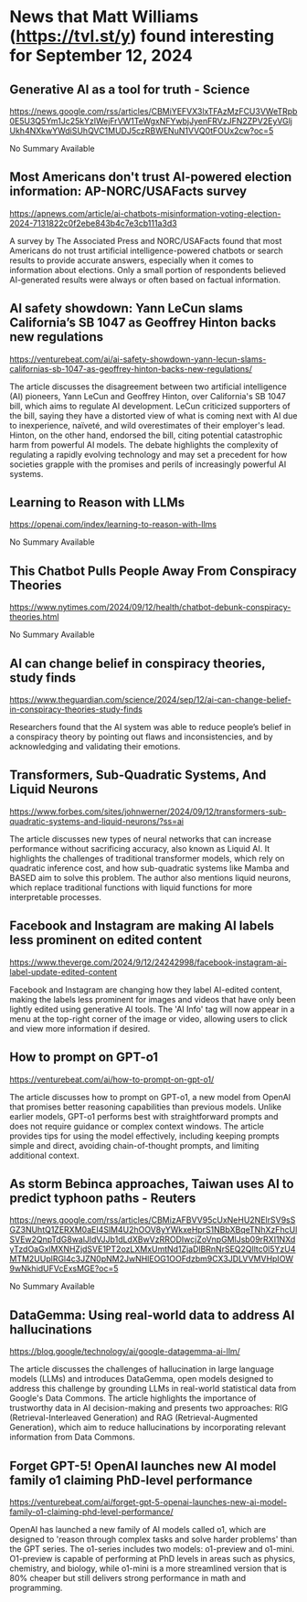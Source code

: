 # News that Matt Williams (https://tvl.st/y) found interesting for September 12, 2024

## Generative AI as a tool for truth - Science
<a href="https://news.google.com/rss/articles/CBMiYEFVX3lxTFAzMzFCU3VWeTRpb0E5U3Q5Ym1Jc25kYzlWejFrVW1TeWgxNFYwbjJyenFRVzJFN2ZPV2EyVGljUkh4NXkwYWdiSUhQVC1MUDJ5czRBWENuN1VVQ0tFOUx2cw?oc=5" target="_blank">https://news.google.com/rss/articles/CBMiYEFVX3lxTFAzMzFCU3VWeTRpb0E5U3Q5Ym1Jc25kYzlWejFrVW1TeWgxNFYwbjJyenFRVzJFN2ZPV2EyVGljUkh4NXkwYWdiSUhQVC1MUDJ5czRBWENuN1VVQ0tFOUx2cw?oc=5</a>

No Summary Available

## Most Americans don't trust AI-powered election information: AP-NORC/USAFacts survey
<a href="https://apnews.com/article/ai-chatbots-misinformation-voting-election-2024-7131822c0f2ebe843b4c7e3cb111a3d3" target="_blank">https://apnews.com/article/ai-chatbots-misinformation-voting-election-2024-7131822c0f2ebe843b4c7e3cb111a3d3</a>

A survey by The Associated Press and NORC/USAFacts found that most Americans do not trust artificial intelligence-powered chatbots or search results to provide accurate answers, especially when it comes to information about elections. Only a small portion of respondents believed AI-generated results were always or often based on factual information.

## AI safety showdown: Yann LeCun slams California’s SB 1047 as Geoffrey Hinton backs new regulations
<a href="https://venturebeat.com/ai/ai-safety-showdown-yann-lecun-slams-californias-sb-1047-as-geoffrey-hinton-backs-new-regulations/" target="_blank">https://venturebeat.com/ai/ai-safety-showdown-yann-lecun-slams-californias-sb-1047-as-geoffrey-hinton-backs-new-regulations/</a>

The article discusses the disagreement between two artificial intelligence (AI) pioneers, Yann LeCun and Geoffrey Hinton, over California's SB 1047 bill, which aims to regulate AI development. LeCun criticized supporters of the bill, saying they have a distorted view of what is coming next with AI due to inexperience, naïveté, and wild overestimates of their employer's lead. Hinton, on the other hand, endorsed the bill, citing potential catastrophic harm from powerful AI models. The debate highlights the complexity of regulating a rapidly evolving technology and may set a precedent for how societies grapple with the promises and perils of increasingly powerful AI systems.

## Learning to Reason with LLMs
<a href="https://openai.com/index/learning-to-reason-with-llms" target="_blank">https://openai.com/index/learning-to-reason-with-llms</a>

No Summary Available

## This Chatbot Pulls People Away From Conspiracy Theories
<a href="https://www.nytimes.com/2024/09/12/health/chatbot-debunk-conspiracy-theories.html" target="_blank">https://www.nytimes.com/2024/09/12/health/chatbot-debunk-conspiracy-theories.html</a>

No Summary Available

## AI can change belief in conspiracy theories, study finds
<a href="https://www.theguardian.com/science/2024/sep/12/ai-can-change-belief-in-conspiracy-theories-study-finds" target="_blank">https://www.theguardian.com/science/2024/sep/12/ai-can-change-belief-in-conspiracy-theories-study-finds</a>

Researchers found that the AI system was able to reduce people’s belief in a conspiracy theory by pointing out flaws and inconsistencies, and by acknowledging and validating their emotions.

## Transformers, Sub-Quadratic Systems, And Liquid Neurons
<a href="https://www.forbes.com/sites/johnwerner/2024/09/12/transformers-sub-quadratic-systems-and-liquid-neurons/?ss=ai" target="_blank">https://www.forbes.com/sites/johnwerner/2024/09/12/transformers-sub-quadratic-systems-and-liquid-neurons/?ss=ai</a>

The article discusses new types of neural networks that can increase performance without sacrificing accuracy, also known as Liquid AI. It highlights the challenges of traditional transformer models, which rely on quadratic inference cost, and how sub-quadratic systems like Mamba and BASED aim to solve this problem. The author also mentions liquid neurons, which replace traditional functions with liquid functions for more interpretable processes.

## Facebook and Instagram are making AI labels less prominent on edited content
<a href="https://www.theverge.com/2024/9/12/24242998/facebook-instagram-ai-label-update-edited-content" target="_blank">https://www.theverge.com/2024/9/12/24242998/facebook-instagram-ai-label-update-edited-content</a>

Facebook and Instagram are changing how they label AI-edited content, making the labels less prominent for images and videos that have only been lightly edited using generative AI tools. The 'AI Info' tag will now appear in a menu at the top-right corner of the image or video, allowing users to click and view more information if desired.

## How to prompt on GPT-o1
<a href="https://venturebeat.com/ai/how-to-prompt-on-gpt-o1/" target="_blank">https://venturebeat.com/ai/how-to-prompt-on-gpt-o1/</a>

The article discusses how to prompt on GPT-o1, a new model from OpenAI that promises better reasoning capabilities than previous models. Unlike earlier models, GPT-o1 performs best with straightforward prompts and does not require guidance or complex context windows. The article provides tips for using the model effectively, including keeping prompts simple and direct, avoiding chain-of-thought prompts, and limiting additional context.

## As storm Bebinca approaches, Taiwan uses AI to predict typhoon paths - Reuters
<a href="https://news.google.com/rss/articles/CBMizAFBVV95cUxNeHU2NElrSV9sSGZ3NUhtQ1ZERXM0aEI4SlM4U2hOOV8yYWkxeHprS1NBbXBqeTNhXzFhcUlSVEw2QnpTdG8walJldVJJb1dLdXBwVzRRODIwcjZoVnpGMlJsb09rRXI1NXdyTzdOaGxlMXNHZjdSVE1PT2ozLXMxUmtNd1ZjaDlBRnNrSEQ2Qlltc0l5YzU4MTM2UUplRGl4c3JZN0pNM2JwNHlEOG1OOFdzbm9CX3JDLVVMVHpIOW9wNkhidUFVcExsMGE?oc=5" target="_blank">https://news.google.com/rss/articles/CBMizAFBVV95cUxNeHU2NElrSV9sSGZ3NUhtQ1ZERXM0aEI4SlM4U2hOOV8yYWkxeHprS1NBbXBqeTNhXzFhcUlSVEw2QnpTdG8walJldVJJb1dLdXBwVzRRODIwcjZoVnpGMlJsb09rRXI1NXdyTzdOaGxlMXNHZjdSVE1PT2ozLXMxUmtNd1ZjaDlBRnNrSEQ2Qlltc0l5YzU4MTM2UUplRGl4c3JZN0pNM2JwNHlEOG1OOFdzbm9CX3JDLVVMVHpIOW9wNkhidUFVcExsMGE?oc=5</a>

No Summary Available

## DataGemma: Using real-world data to address AI hallucinations
<a href="https://blog.google/technology/ai/google-datagemma-ai-llm/" target="_blank">https://blog.google/technology/ai/google-datagemma-ai-llm/</a>

The article discusses the challenges of hallucination in large language models (LLMs) and introduces DataGemma, open models designed to address this challenge by grounding LLMs in real-world statistical data from Google's Data Commons. The article highlights the importance of trustworthy data in AI decision-making and presents two approaches: RIG (Retrieval-Interleaved Generation) and RAG (Retrieval-Augmented Generation), which aim to reduce hallucinations by incorporating relevant information from Data Commons.

## Forget GPT-5! OpenAI launches new AI model family o1 claiming PhD-level performance
<a href="https://venturebeat.com/ai/forget-gpt-5-openai-launches-new-ai-model-family-o1-claiming-phd-level-performance/" target="_blank">https://venturebeat.com/ai/forget-gpt-5-openai-launches-new-ai-model-family-o1-claiming-phd-level-performance/</a>

OpenAI has launched a new family of AI models called o1, which are designed to 'reason through complex tasks and solve harder problems' than the GPT series. The o1-series includes two models: o1-preview and o1-mini. O1-preview is capable of performing at PhD levels in areas such as physics, chemistry, and biology, while o1-mini is a more streamlined version that is 80% cheaper but still delivers strong performance in math and programming.

